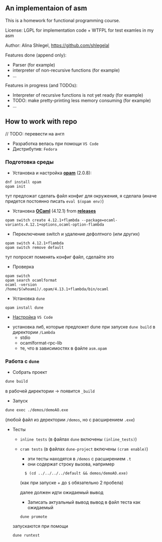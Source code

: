 ## An implementaion of asm

This is a homework for functional programming course.

License: LGPL for implementation code + WTFPL for test examles in my asm

Author: Alina Shlegel, https://github.com/shlegelal

Features done (append only):

- Parser  (for example)
- interpreter of non-recursive functions (for example)
- ...

Features in progress (and TODOs):

- Interpreter of recursive functions is not yet ready  (for example)
- TODO: make pretty-printing less memory consuming (for example)
- ...

## How to work with repo 
// TODO: перевести на англ

- Pазработка велась при помощи `VS Code`
- Дистрибутив: `Fedora`

### Подготовка среды

- Установка и настройка [__opam__](https://ocaml.org/docs/install.html) (2.0.8):

```shell 
dnf install opam 
opam init
```

тут предложат сделать файл конфиг для окружения, я сделала (иначе придется постоянно писать `eval $(opam env)`)

- Установка [__OCaml__](https://ocaml.org/docs/install.html) (4.12.1) from [__releases__](https://ocaml.org/releases/)

```shell 
opam switch create 4.12.1+flambda --package=ocaml-variants.4.12.1+options,ocaml-option-flambda
```

- Переключение switch и удаление дефолтного (или других)

```shell 
opam switch 4.12.1+flambda
opam switch remove default
```

тут попросят поменять конфиг файл, сделайте это

- Проверка

```shell 
opam switch
opam search ocamlformat
ocaml -version 
/home/$(whoami)/.opam/4.13.1+flambda/bin/ocaml
```

- Установка `dune`

```shell 
opam install dune
```

- [Настройка](https://ocaml.org/learn/tutorials/up_and_running.html) `VS Code`

+ установка либ, которые предложет dune при запуске `dune build` в директории `/Lambda`
    + stdio
    + ocamlformat-rpc-lib
    + те, что в зависимостях в файле `asm.opam`

### Работа с `dune`

+ Собрать проект

```sh 
dune build 
``` 

в рабочей директории -> появится `_build`

+ Запуск

```sh 
dune exec ./demos/demoAO.exe
``` 

(любой файл из деректории `/demos`, но с расширением `.exe`)

+ Тесты

    - `inline tests` (в файлах `dune` включены `(inline_tests)`)

    - `cram tests` (в файлах `dune-project` включены `(cram enable)`)
        - эти тесты находятся в `/demos` с расширением `.t`
        - они содержат строку вызова, например
      ```  
        $ (cd ../../../../default && demos/demoAO.exe) 
      ```
      (как при запуске + до `$` обязательно 2 пробела)

      далее должен идти ожидаемый вывод
        + Записать актуальный вывод вывод в файл теста как ожидаемый
      ```shell
      dune promote
      ```

  запускаются при помощи

    ```sh 
    dune runtest
    ```




